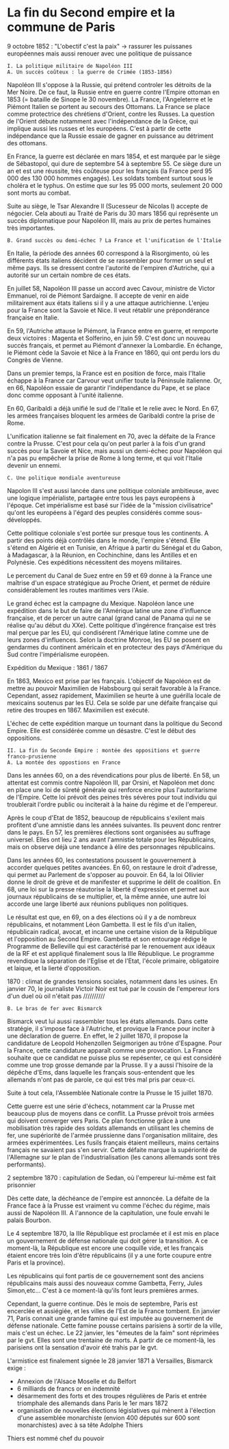 # La fin du Second empire et la commune de Paris 
9 octobre 1852 : "L'obectif c'est la paix" -> rassurer les puissanes européennes mais aussi renouer avec une politique de puissance

	I. La politique militaire de Napoléon III 
	A. Un succès coûteux : la guerre de Crimée (1853-1856)

Napoléon III s'oppose à la Russie, qui prétend controler les détroits de la Mer Noire. De ce faut, la Russie entre en guerre contre l'Empire ottoman en 1853 (= bataille de Sinope le 30 novembre). 
La France, l'Angeleterre et le Piémont Italien se portent au secours des Ottomans. La France se place comme protectrice des chrétiens d'Orient, contre les Russes. La question de l'Orient débute notamment avec l'indépendance de la Grèce, qui implique aussi les russes et les européens. C'est à partir de cette indépendance que la Russie essaie de gagner en puissance au détriment des ottomans. 

En France, la guerre est déclarée en mars 1854, et est marquée par le siège de Sébastopol, qui dure de septembre 54 à septembre 55. Ce siège dure un an et est une réussite, très coûteuse pour les français (la France perd 95 000 des 130 000 hommes engagés). Les soldats tombent surtout sous le choléra et le typhus. On estime que sur les 95 000 morts, seulement 20 000 sont morts au combat. 

Suite au siège, le Tsar Alexandre II (Sucesseur de Nicolas I) accepte de négocier. Cela abouti au Traité de Paris du 30 mars 1856 qui représente un succès diplomatique pour Napoléon III, mais au prix de pertes humaines très importantes. 

	B. Grand succès ou demi-échec ? La France et l'unification de l'Italie

En Italie, la période des années 60 correspond à la Risorgimento, où les différents états italiens décident de se rassembler pour former un seul et même pays. Ils se dressent contre l'autorité de l'empiren d'Autriche, qui a autorité sur un certain nombre de ces états. 

En juillet 58, Napoléon III passe un accord avec Cavour, ministre de Victor Emmanuel, roi de Piémont Sardaigne. Il accepte de venir en aide militairement aux états italiens si il y a une attaque autrichienne. L'enjeu pour la France sont la Savoie et Nice. Il veut rétablir une prépondérance française en Italie. 

En 59, l'Autriche attause le Piémont, la France entre en guerre, et remporte deux victoires : Magenta et Solferino, en juin 59. C'est donc un nouveau succès français, et permet au Piémont d'annexer la Lombardie. En échange, le Piémont cède la Savoie et Nice à la France en 1860, qui ont perdu lors du Congrès de Vienne. 

Dans un premier temps, la France est en position de force, mais l'Italie échappe à la France car Carvour veut unifier toute la Péninsule italienne. Or, en 66, Napoléon essaie de garantir l'indépendance du Pape, et se place donc comme opposant à l'unité italienne. 

En 60, Garibaldi a déjà unifié le sud de l'Italie et le relie avec le Nord. En 67, les armées françaises bloquent les armées de Garibaldi contre la prise de Rome. 

L'unification italienne se fait finalement en 70, avec la défaite de la France contre la Prusse. C'est pour cela qu'on peut parler à la fois d'un grand succès pour la Savoie et Nice, mais aussi un demi-échec pour Napoléon qui n'a pas pu empêcher la prise de Rome à long terme, et qui voit l'Italie devenir un ennemi. 
	
	C. Une politique mondiale aventureuse 

Napolon III s'est aussi lancée dans une politique coloniale ambitieuse, avec une logique impérialiste, partagée entre tous les pays européens à l'époque. Cet impérialisme est basé sur l'idée de la "mission civilisatrice" qu'ont les européens à l'égard des peuples considérés comme sous-développés. 

Cette politique coloniale s'est portée sur presque tous les continents. A partir des points déjà contrôlés dans le monde, l'empire s'étend. Elle s'étend en Algérie et en Tunisie, en Afrique à partir du Sénégal et du Gabon, à Madagascar, à la Réunion, en Cochinchine, dans les Antilles et en Polynésie. Ces expéditions nécessitent des moyens militaires. 

Le percement du Canal de Suez entre en 59 et 69 donne à la France une maîtrise d'un espace stratégique au Proche Orient, et permet de réduire considérablement les routes maritimes vers l'Asie. 

Le grand échec est la campagne du Mexique. Napoléon lance une expédition dans le but de faire de l'Amérique latine une zone d'influence française, et de percer un autre canal (grand canal de Panama qui ne se réalise qu'au début du XXe). Cette politique d'ingérence française est très mal perçue par les EU, qui condisérent l'Amérique latine comme une de leurs zones d'influences. Selon la doctrine Monroe, les EU se posent en gendarmes du continent  américain et en protecteur des pays d'Amérique du Sud contre l'impérialisme européen. 

Expédition du Mexique : 1861 / 1867

En 1863, Mexico est prise par les français. L'objectif de Napoléon est de mettre au pouvoir Maximilien de Habsbourg qui serait favorable à la France. Cependant, assez rapidement, Maximilien se heurte à une guérilla locale de mexicains soutenus par les EU. Cela se solde par une défaite française qui retire des troupes en 1867. Maximilien est exécuté. 

L'échec de cette expédition marque un tournant dans la politique du Second Empire. Elle est considérée comme un désastre. C'est le début des oppositions. 

	II. La fin du Seconde Empire : montée des oppositions et guerre franco-prusienne
	A. La montée des oppostions en France 

Dans les années 60, on a des révendications pour plus de liberté. En 58, un attentat est commis contre Napoléon III, par Orsini, et Napoléon met donc en place une loi de sûreté générale qui renforce encire plus l'autoritarisme de l'Empire. Cette loi prévoit des peines très sévères pour tout individu qui troublerait l'ordre public ou inciterait à la haine du régime et de l'empereur. 

Après le coup d'Etat de 1852, beaucoup de républicains s'exilent mais profitent d'une amnistie dans les années suivantes. Ils peuvent donc rentrer dans le pays. En 57, les premières élections sont organisées au suffrage universel. Elles ont lieu 2 ans avant l'amnistie totale pour les Républicains, mais on observe déjà une tendance à élire des personnages républicains. 

Dans les années 60, les contestations poussent le gouvernement à accorder quelques petites avancées. En 60, on restaure le droit d'adresse, qui permet au Parlement de s'opposer au pouvoir. En 64, la loi Ollivier donne le droit de grève et de manifester et supprime le délit de coalition. En 68, une loi sur la presse réautorise la liberté d'expression et permet aux journaux républicains de se multiplier, et, la même année, une autre loi accorde une large liberté aux réunions publiques non politiques. 

Le résultat est que, en 69, on a des élections où il y a de nombreux républicains, et notamment Léon Gambetta. Il est le fils d'un italien, républicain radical, avocat, et incarne une certaine vision de la République et l'opposition au Second Empire. Gambetta et son entourage rédige le Programme de Belleville qui est caractérisé par le renouement aux idéaux de la RF et est appliqué finalement sous la IIIe République. Le programme revendique la séparation de l'Eglise et de l'Etat, l'école primaire, obligatoire et laique, et la lierté d'opposition. 

1870 : climat de grandes tensions sociales, notamment dans les usines. En janvier 70, le journaliste Victoir Noir est tué par le cousin de l'empereur lors d'un duel où oil n'était pas //////////

	B. Le bras de fer avec Bismarck 
	
Bismarck veut lui aussi rassembler tous les états allemands. Dans cette stratégie, il s'impose face à l'Autriche, et provique la France pour inciter à une déclaration de guerre. En effet, le 2 juillet 1870, il propose la candidature de Leopold Hohenzollen Seigmorigen au trône d'Espagne. Pour la France, cette candidature apparaît comme une provocation. La France souhaite que ce candidat ne puisse plus se repésenter, ce qui est considéré comme une trop grosse demande par la Prusse. Il y a aussi l'hisoire de la dépêche d'Ems, dans laquelle les français sous-entendent que les allemands n'ont pas de parole, ce qui est très mal pris par ceux-ci. 

Suite à tout cela, l'Assemblée Nationale contre la Prusse le 15 juillet 1870. 

Cette guerre est une série d'échecs, notamment car la Prusse met beaucoup plus de moyens dans ce conflit. La Prusse prévoit trois armées qui doivent converger vers Paris. Ce plan fonctionne grâce à une mobilisation très rapide des soldats allemands en utilisant les chemins de fer, une supériorité de l'armée prussienne dans l'organisation militaire, des armées expérimentées. Les fusils français étaient meilleurs, mains certains français ne savaient pas s'en servir. Cette défaite marque la supériorité de l'Allemagne sur le plan de l'industrialisation (les canons allemands sont très performants). 

2 septembre 1870 : capitulation de Sedan, où l'empereur lui-même est fait prisonnier 

Dès cette date, la déchéance de l'empire est annoncée. La défaite de la France face à la Prusse est vraiment vu comme l'échec du régime, mais aussi de Napoléon III. A l'annonce de la capitulation, une foule envahi le palais Bourbon. 

Le 4 septembre 1870, la IIIe République est proclamée et il est mis en place un gouvernement de défense nationale qui doit gérer la transition. A ce moment-là, la République est encore une coquille vide, et les français étaient encore très loin d'être républicains (il y a une forte coupure entre Paris et la province). 

Les républicains qui font partis de ce gouvernement sont des anciens républicains mais aussi des nouveaux comme Gambetta, Ferry, Jules Simon,etc... C'est à ce moment-là qu'ils font leurs premières armes. 

Cependant, la guerre continue. Dès le mois de septembre, Paris est encerclée et assiégiée, et les villes de l'Est de la France tombent. En janvier 71, Paris connait une grande famine qui est imputée au gouvernement de défense nationale. Cette famine pousse certains parisiens à sortir de la ville, mais c'est un échec. Le 22 janvier, les "émeutes de la faim" sont réprimées par le gvt. Elles sont une trentaine de morts. A partir de ce moment-là, les parisiens ont la sensation d'avoir été trahis par le gvt. 

L'armistice est finalement signée le 28 janvier 1871 à Versailles, Bismarck exige : 
- Annexion de l'Alsace Moselle et du Belfort 
- 6 milliards de francs or en indemnité
- désarmement des forts et des troupes régulières de Paris et entrée triomphale des allemands dans Paris le 1er mars 1872
- organisation de nouvelles élections législatives qui mènent à l'élection d'une assemblée monarchiste (envion 400 députés sur 600 sont monarchistes) avec à sa tête Adolphe Thiers 

Thiers est nommé chef du pouvoir 


